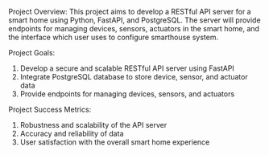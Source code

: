 Project Overview:
This project aims to develop a RESTful API server for a smart home using Python, FastAPI, and PostgreSQL. 
The server will provide endpoints for managing devices, sensors, actuators in the smart home, and the interface which user uses to configure smarthouse system. 

Project Goals:
1) Develop a secure and scalable RESTful API server using FastAPI
2) Integrate PostgreSQL database to store device, sensor, and actuator data
3) Provide endpoints for managing devices, sensors, and actuators

Project Success Metrics:
1) Robustness and scalability of the API server
2) Accuracy and reliability of data
3) User satisfaction with the overall smart home experience
